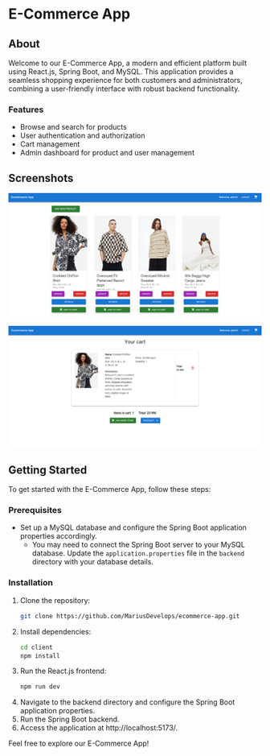# E-Commerce App

## About

Welcome to our E-Commerce App, a modern and efficient platform built using React.js, Spring Boot, and MySQL. This application provides a seamless shopping experience for both customers and administrators, combining a user-friendly interface with robust backend functionality.

### Features

- Browse and search for products
- User authentication and authorization
- Cart management
- Admin dashboard for product and user management

## Screenshots

![Screenshot 1](screenshot.png)

![Screenshot 2](screenshot2.png)

## Getting Started

To get started with the E-Commerce App, follow these steps:

### Prerequisites
- Set up a MySQL database and configure the Spring Boot application properties accordingly.
    - You may need to connect the Spring Boot server to your MySQL database. Update the `application.properties` file in the `backend` directory with your database details.

### Installation

1. Clone the repository:
   ```bash
   git clone https://github.com/MariusDevelops/ecommerce-app.git
2. Install dependencies:
   ```bash
   cd client
   npm install
3. Run the React.js frontend:
   ```bash
   npm run dev
4. Navigate to the backend directory and configure the Spring Boot application properties.
5. Run the Spring Boot backend.
6. Access the application at http://localhost:5173/.

Feel free to explore our E-Commerce App!
